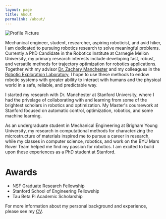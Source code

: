 ```yaml
---
layout: page
title: About
permalink: /about/
---
```


<img src="{{ site.baseurl }}/assets/brian.png" title="Profile Picture" class="profile">

Mechanical engineer, student, researcher, aspiring roboticist, and avid hiker, I am dedicated to pursuing robotics research to solve meaningful problems. Currently a PhD Candidate in the Robotics Institute at Carnegie Mellon University, my primary research interests include developing fast, robust, and versatile methods for trajectory optimization for robotics applications. Together with my advisor <a href="http://zacmanchester.github.io/">Dr. Zachary Manchester</a> and my colleagues in the <a href="http://web.stanford.edu/group/rexlab/">Robotic Exploration Laboratory</a>, I hope to use these methods to endow robotic systems with greater ability to interact with humans and the physical world in a safe, reliable, and predictable way.

I started my research with Dr. Manchester at Stanford University, where I had the privelage of collaborating with and learning from  some of the brightest scholars in robotics and optimization. My Master's coursework at Stanford focused on automatic control, optimization, robotics, and some machine learning. 

As an undergraduate student in Mechanical Engineering at Brigham Young University, my research in computational methods for characterizing the microstructure of materials inspired me to pursue a career in research, while my classes in computer science, robotics, and work on the BYU Mars Rover Team helped me find my passion for robotics. I am excited to build upon these experiences as a PhD student at Stanford.

# Awards
* NSF Graduate Research Fellowship
* Stanford School of Engineering Fellowship
* Tau Beta Pi Academic Scholarship

For more information about my personal background and experience, please see my [CV](/assets/CV.pdf).

